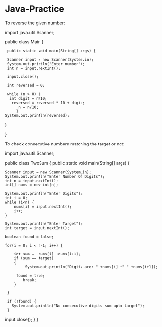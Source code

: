 # Java-Practice

To reverse the given number:

import java.util.Scanner;

public class Main {
    
     public static void main(String[] args) {
     
     Scanner input = new Scanner(System.in);
     System.out.println("Enter number");
     int n = input.nextInt();
       
     input.close();

     int reversed = 0;

     while (n > 0) {
      int digit = n%10;
       reversed = reversed * 10 + digit;
          n = n/10;
         }
    System.out.println(reversed);
    
  }
  
  }


To check consecutive numbers matching the target or not:

import java.util.Scanner;

public class TwoSum {
    public static void main(String[] args) {

    Scanner input = new Scanner(System.in);
    System.out.println("Enter Number Of Digits");
    int n = input.nextInt();
    int[] nums = new int[n];

    System.out.println("Enter Digits");
    int i = 0;
    while (i<n) {
        nums[i] = input.nextInt();
        i++;
    }
    
    System.out.println("Enter Target");
    int target = input.nextInt();

    boolean found = false;

    for(i = 0; i < n-1; i++) {
       
        int sum =  nums[i] +nums[i+1];
        if (sum == target)
        {
             System.out.println("Digits are: " +nums[i] +" " +nums[i+1]);
            
         found = true;
            break;
        }

     }
 
     if (!found) {
       System.out.println("No consecutive digits sum upto target");
     }

 input.close();
    }
}

